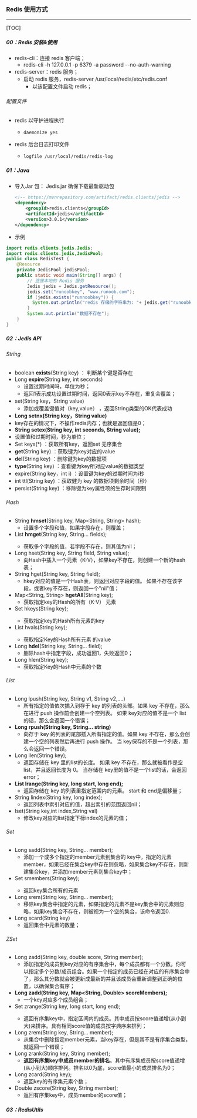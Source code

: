 ### Redis 使用方式

------

[TOC]

##### 00：Redis 安装&使用

- redis-cli：连接 redis 客户端；
  - redis-cli -h 127.0.0.1 -p 6379 -a password --no-auth-warning
- redis-server：redis 服务；
  - 启动 redis 服务，redis-server /usr/local/redis/etc/redis.conf
    - 以该配置文件启动 redis；

###### 配置文件

- redis 以守护进程执行

  - ```
    daemonize yes
    ```

- redis 后台日志打印文件

  - ```
    logfile /usr/local/redis/redis-log
    ```

##### 01：Java

- 导入Jar 包： Jedis.jar  确保下载最新驱动包

  ```xml
  <!-- https://mvnrepository.com/artifact/redis.clients/jedis -->
  <dependency>
      <groupId>redis.clients</groupId>
      <artifactId>jedis</artifactId>
      <version>3.0.1</version>
  </dependency>
  ```

- 示例

```java
import redis.clients.jedis.Jedis;
import redis.clients.jedis,JedisPool;
public class RedisTest {
  	@Resource
  	private JedisPool jedisPool;
    public static void main(String[] args) {
        // 连接本地的 Redis 服务
        Jedis jedis = Jedis.getResource();
        jedis.set("runoobkey", "www.runoob.com");
      	if (jedis.exists("runnoobkey")) {
          System.out.println("redis 存储的字符串为: "+ jedis.get("runoobkey"));
        }
        System.out.println("数据不存在");
    }
}
```

##### 02：Jedis API

###### String

- boolean  **exists**(String key) ： 判断某个键是否存在
- Long **expire**(String key, int seconds) 
  - 设置过期时间吗，单位为秒；
  -  返回1表示成功设置过期时间，返回0表示key不存在，重复会覆盖；
- set(String key，String value)  
  - 添加或覆盖键值对（key,value） ，返回String类型的OK代表成功
-  **Long setnx(String key，String value)**
  - key存在的情况下，不操作redis内存；也就是返回值是0；  
-  **String setex(String key, int seconds, String value);**
  - 设置值和过期时间，秒为单位；
- Set<String> keys(*) ：获取所有key，返回set 无序集合
- **get**(String key)  ：获取键为key对应的value
- **del**(String key) ：删除键为key的数据项   
- **type**(String key)  ：查看键为key所对应value的数据类型
- expire(String key，int i)  ：设置键为key的过期时间为i秒    
- int  ttl(String key)  ：获取健为 key 的数据项剩余时间（秒）    
- persist(String key)  ：移除键为key属性项的生存时间限制

###### Hash

- String **hmset**(String key, Map<String, String> hash);
  - 设置多个字段和值，如果字段存在，则覆盖；
- List<String> **hmget**(String key, String... fields);
  - 获取多个字段的值，若字段不存在，则其值为nil；
- Long hset(String key, String field, String value);
  - 向Hash中插入一个元素（K-V），如果key不存在，则创建一个新的hash表；
- String hget(String key, String field);
  - hkey对应的值是一个Hash表，则返回对应字段的值。 如果不存在该字段，或者key不存在，则返回一个"nil"值；
- Map<String, String> **hgetAll**(String key);
  - 获取指定key的Hash的所有（K-V） 元素
- Set<String> hkeys(String key);
  - 获取指定key的Hash所有元素的key
- List<String> hvals(String key);
  - 获取指定Key的Hash所有元素 的value
- Long **hdel**(String key, String... field);
  - 删除hash中指定字段，成功返回1，失败返回0；
- Long hlen(String key);
  - 获取指定Key的Hash中元素的个数

###### List

- Long lpush(String key, String v1, String v2,....)
  - 所有指定的值依次插入到存于 key 的列表的头部。如果 key 不存在，那么在进行 push 操作前会创建一个空列表。 如果 key对应的值不是一个 list 的话，那么会返回一个错误；
- **Long rpush(String key, String... string)**
  - 向存于 key 的列表的尾部插入所有指定的值。如果 key 不存在，那么会创建一个空的列表然后再进行 push 操作。 当 key保存的不是一个列表，那么会返回一个错误。
- Long llen(String key);
  - 返回存储在 key 里的list的长度。 如果 key 不存在，那么就被看作是空list，并且返回长度为 0。 当存储在 key里的值不是一个list的话，会返回error；
- **List<String> lrange(String key, long start, long end);**
  - 返回存储在 key 的列表里指定范围内的元素。 start 和 end是偏移量；
- String lindex(String key, long index);
  - 返回列表中索引对应的值，超出索引的范围返回nil；
- lset(String key,int index,String val) 
  -  修改key对应的list指定下标index的元素的值；

###### Set

- Long sadd(String key, String... member);
  - 添加一个或多个指定的member元素到集合的 key中，指定的元素member，如果已经在集合key中存在则忽略，如果集合key不存在，则新建集合key，并添加member元素到集合key中；
- Set<String> smembers(String key);
  - 返回key集合所有的元素
- Long srem(String key, String... member);
  - 移除key集合中指定的元素，如果指定的元素不是key集合中的元素则忽略，如果key集合不存在，则被视为一个空的集合，该命令返回0.
- Long scard(String key)
  - 返回集合中元素的数量；

###### ZSet

- Long zadd(String key, double score, String member);
  - 添加指定的成员到key对应的有序集合中，每个成员都有一个分数。你可以指定多个分数/成员组合。如果一个指定的成员已经在对应的有序集合中了，那么其分数就会被更新成最新的并且该成员会重新调整到正确的位置，以确保集合有序；
- **Long zadd(String key, Map<String, Double> scoreMembers);**
  - 一个key对应多个成员组合；
- Set<String> zrange(String key, long start, long end);
  - 返回有序集key中，指定区间内的成员。其中成员按score值递增(从小到大)来排序。具有相同score值的成员按字典序来排列；
- Long zrem(String key, String... member);
  - 从集合中删除指定member元素，当key存在，但是其不是有序集合类型，就返回一个错误；
- Long zrank(String key, String member);
  - **返回有序集key中成员member的排名**。其中有序集成员按score值递增(从小到大)顺序排列。排名以0为底，score值最小的成员排名为0；
- Long zcard(String key);
  - 返回key的有序集元素个数；
- Double zscore(String key, String member);
  - 返回有序集key中，成员member的score值；

##### 03：RedisUtils

```java

```



